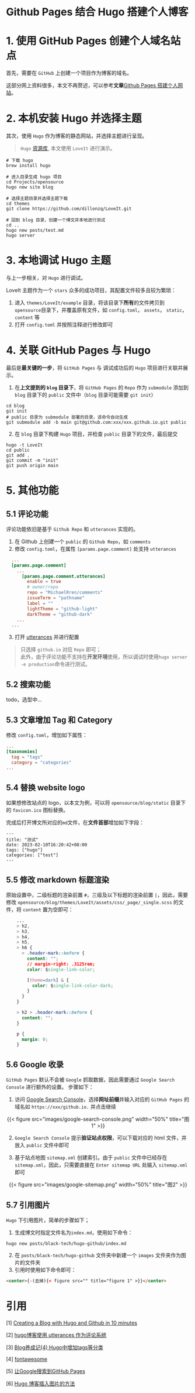 # Github Pages 结合 Hugo 搭建个人博客


# 1. 使用 GitHub Pages 创建个人域名站点
首先，需要在 `GitHub` 上创建一个项目作为博客的域名。

这部分网上资料很多，本文不再赘述，可以参考**文章**[Github Pages 搭建个人网站](https://blog.csdn.net/zhuguanlin121/article/details/118409449)。


# 2. 本机安装 Hugo 并选择主题
其次，使用 `Hugo` 作为博客的静态网站，并选择主题进行呈现。
> `Hugo` [资源库](https://themes.gohugo.io/), 本文使用 `LoveIt` 进行演示。

```shell
# 下载 hugo
brew install hugo

# 进入目录生成 hugo 项目
cd Projects/opensource
hugo new site blog

# 选择主题目录并选择主题下载
cd themes
git clone https://github.com/dillonzq/LoveIt.git

# 回到 blog 目录，创建一个博文并本地进行测试
cd ..
hugo new posts/test.md
hugo server 
```

# 3. 本地调试 Hugo 主题
与上一步相关，对 `Hugo` 进行调试。

LoveIt 主题作为一个 `stars` 众多的成功项目，其配置文件较多且较为繁琐：

1. 进入 `themes/LoveIt/example` 目录，将该目录下**所有**的文件拷贝到`opensource`目录下，并覆盖原有文件，如 `config.toml`， `assets`， `static`，`content` 等
2. 打开 `config.toml` 并按照注释进行修改即可


# 4. 关联 GitHub Pages 与 Hugo
最后是**最关键的一步**，将 `GitHub Pages` 与 调试成功后的 `Hugo` 项目进行关联并展示。

1. 在**上文提到的 `blog` 目录下**，将 `GitHub Pages` 的 `Repo` 作为 `submodule` 添加到 `blog` 目录下的 `public` 文件中（`blog` 目录可能需要 `git init`）
```shell
cd blog
git init
# public 目录为 submodule 部署的目录，该命令自动生成
git submodule add -b main git@github.com:xxx/xxx.github.io.git public
```
2. 在 `blog` 目录下构建 `Hugo` 项目，并检查 `public` 目录下的文件，最后提交
```shell
hugo -t LoveIt
cd public
git add .
git commit -m "init"
git push origin main
```

# 5. 其他功能
## 5.1 评论功能
评论功能依旧是基于 `Github Repo` 和 `utterances` 实现的。
1. 在 Github 上创建一个 `public` 的 `Github Repo`，如 `comments`
2. 修改 `config.toml`，在属性 `[params.page.comment]` 处支持 `utterances`
```toml
  ...
  [params.page.comment]
    ...
      [params.page.comment.utterances]
        enable = true
        # owner/repo
        repo = "MichaelRren/comments"
        issueTerm = "pathname"
        label = ""
        lightTheme = "github-light"
        darkTheme = "github-dark"
    ...
  ...
```
3. 打开 [utterances](https://github.com/apps/utterances) 并进行配置

> 只选择 `github.io` 对应 `Repo` 即可；<br />
此外，由于评论功能不支持在**开发环境**使用，所以调试时使用`hugo server -e production`命令进行测试。

## 5.2 搜索功能
todo，选型中...


## 5.3 文章增加 Tag 和 Category
修改 `config.toml`，增加如下属性：
```toml
...
[taxonomies]
  tag = "tags"
  category = "categories"
...
```

## 5.4 替换 website logo
如果想修改站点的 logo，以本文为例，可以将 `opensource/blog/static` 目录下的 `favicon.ico` 图标替换。

完成后打开博文所对应的`md`文件，在**文件首部**增加如下字段：

```plain
---
title: "测试"
date: 2023-02-10T16:20:42+08:00
tags: ["hugo"]
categories: ["test"]
---
```

## 5.5 修改 markdown 标题渲染
原始设置中，二级标题的渲染前置 `#`，三级及以下标题的渲染前置 `|`，因此，需要修改 `opensource/blog/themes/LoveIt/assets/css/_page/_single.scss` 的文件，将 `content` 置为空即可：
```css
    ...
    > h2,
    > h3,
    > h4,
    > h5,
    > h6 {
      > .header-mark::before {
        content: "";
        // margin-right: .3125rem;
        color: $single-link-color;

        [theme=dark] & {
          color: $single-link-color-dark;
        }
      }
    }

    > h2 > .header-mark::before {
      content: "";
    }

    p {
      margin: 0;
    }
```

## 5.6 Google 收录
`GitHub Pages` 默认不会被 `Google` 抓取数据，因此需要通过 `Google Search Console` 进行额外的设置。
步骤如下：
1. 访问 [Google Search Console](https://search.google.com/search-console)，选择**网址前缀**并输入对应的 `GitHub Pages` 的域名如 `https://xxx/github.io.` 并点击继续

<center>{{< figure src="images/google-search-console.png" width="50%" title="图1" >}}</center>


2. `Google Search Console` 提示**验证站点权限**，可以下载对应的 html 文件，并放入 `public` 文件中即可

3. 基于站点地图 `sitemap.xml` 创建索引。由于 `public` 文件中已经存在 `sitemap.xml`，因此，只需要直接在 `Enter sitemap URL` 处输入 `sitemap.xml` 即可 

<center>{{< figure src="images/google-sitemap.png" width="50%" title="图2" >}}</center>

## 5.7 引用图片
`Hugo` 下引用图片，简单的步骤如下；
1. 生成博文时指定文件名为`index.md`，使用如下命令：
```plain
hugo new posts/black-tech/hugo-github/index.md
```
2. 在 `posts/black-tech/hugo-github` 文件夹中新建一个 `images` 文件夹作为图片的文件夹
3. 引用时使用如下命令即可：

```html
<center>{-(去掉){< figure src="" title="figure 1" >}}</center>
```

# 引用
[1] [Creating a Blog with Hugo and Github in 10 minutes](https://www.youtube.com/watch?v=LIFvgrRxdt4)


[2] [hugo博客使用 utterances 作为评论系统](https://cloud.tencent.com/developer/article/1834230)


[3] [Blog养成记(4) Hugo中增加tags等分类](https://orianna-zzo.github.io/sci-tech/2018-01/blog%E5%85%BB%E6%88%90%E8%AE%B04-hugo%E4%B8%AD%E5%A2%9E%E5%8A%A0tags%E7%AD%89%E5%88%86%E7%B1%BB/)

[4] [fontawesome](https://fontawesome.com/)

[5] [让Google搜索到GitHub Pages](https://saowu.top/blog/4tCVcic30/)

[6] [Hugo 博客插入图片的方法](https://www.yuweihung.com/posts/2021/hugo-blog-picture/)
